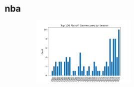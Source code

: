 # nba
<p align="center">
  <img src="playoff_gm_score.png" alt="Image Alt Text" width="300" height="200">
</p>

